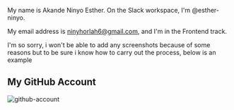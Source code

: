 
My name is Akande Ninyo Esther. On the Slack workspace, I'm @esther-ninyo. 

My email address is ninyhorlah6@gmail.com, and I'm in the Frontend track.

I'm so sorry, i won't be able to add any screenshots because of some reasons but to be sure i know how to carry out the process, below is an example

## My GitHub Account
![github-account](![Screenshot_20180810-155232](https://user-images.githubusercontent.com/58943705/81334011-4596d700-909d-11ea-8a8d-723a2f07b25a.png)
)


